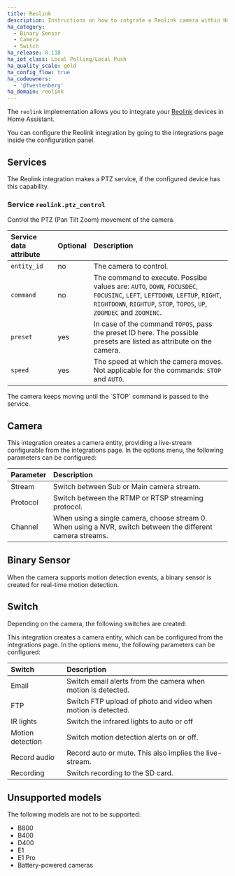 ```yaml
---
title: Reolink
description: Instructions on how to intgrate a Reolink camera within Home Assistant
ha_category:
  - Binary Sensor
  - Camera
  - Switch
ha_release: 0.118
ha_iot_class: Local Polling/Local Push
ha_quality_scale: gold
ha_config_flow: true
ha_codeowners:
  - '@fwestenberg'
ha_domain: reolink
---
```


The `reolink` implementation allows you to integrate your [Reolink](https://www.reolink.com/) devices in Home Assistant.

You can configure the Reolink integration by going to the integrations page inside the configuration panel.

## Services

The Reolink integration makes a PTZ service, if the configured device has this capability.

### Service `reolink.ptz_control`

Control the PTZ (Pan Tilt Zoom) movement of the camera.

| Service data attribute  | Optional  | Description  |
| :---------------------- | :-------- | :----------- |
| `entity_id`             | no        | The camera to control.
| `command`               | no        | The command to execute. Possibe values are: `AUTO`, `DOWN`, `FOCUSDEC`, `FOCUSINC`, `LEFT`, `LEFTDOWN`, `LEFTUP`, `RIGHT`, `RIGHTDOWN`, `RIGHTUP`, `STOP`, `TOPOS`, `UP`, `ZOOMDEC` and `ZOOMINC`.
| `preset`                | yes       | In case of the command `TOPOS`, pass the preset ID here. The possible presets are listed as attribute on the camera.
| `speed`                 | yes       | The speed at which the camera moves. Not applicable for the commands: `STOP` and `AUTO`.

<div class='note'>
The camera keeps moving until the `STOP` command is passed to the service.
</div>

## Camera

This integration creates a camera entity, providing a live-stream configurable from the integrations page. In the options menu, the following parameters can be configured:

| Parameter            | Description                                                                                                 |
| :------------------- | :---------------------------------------------------------------------------------------------------------- |
| Stream               | Switch between Sub or Main camera stream.                                                                   |
| Protocol             | Switch between the RTMP or RTSP streaming protocol.                                                         |
| Channel              | When using a single camera, choose stream 0. When using a NVR, switch between the different camera streams. |

## Binary Sensor

When the camera supports motion detection events, a binary sensor is created for real-time motion detection.

## Switch

Depending on the camera, the following switches are created:

This integration creates a camera entity, which can be configured from the integrations page. In the options menu, the following parameters can be configured:

| Switch               | Description |
| :------------------- | :------------------------------------------------------------ |
| Email                | Switch email alerts from the camera when motion is detected.  |
| FTP                  | Switch FTP upload of photo and video when motion is detected. |
| IR lights            | Switch the infrared lights to auto or off                     |
| Motion detection     | Switch motion detection alerts on or off.                     |
| Record audio         | Record auto or mute. This also implies the live-stream.       |
| Recording            | Switch recording to the SD card.                              |

## Unsupported models

The following models are not to be supported:

- B800
- B400
- D400
- E1
- E1 Pro
- Battery-powered cameras